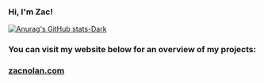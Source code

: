 ### Hi, I'm Zac!
[![Anurag's GitHub stats-Dark](https://github-readme-stats.vercel.app/api?username=Lem0naise&show_icons=true&theme=dark#gh-dark-mode-only)](https://github.com/anuraghazra/github-readme-stats)
### You can visit my website below for an overview of my projects:
### [zacnolan.com](https://www.zacnolan.com)
